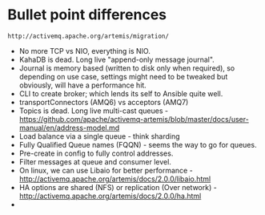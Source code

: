 # Bullet point differences
    http://activemq.apache.org/artemis/migration/
    
- No more TCP vs NIO, everything is NIO.
- KahaDB is dead. Long live "append-only message journal".
- Journal is memory based (written to disk only when required), so depending on use case, settings might need to be tweaked but obviously, will have a performance hit.
- CLI to create broker; which lends its self to Ansible quite well.
- transportConnectors (AMQ6) vs acceptors (AMQ7)
- Topics is dead. Long live multi-cast queues - https://github.com/apache/activemq-artemis/blob/master/docs/user-manual/en/address-model.md
- Load balance via a single queue - think sharding
- Fully Qualified Queue names (FQQN) - seems the way to go for queues.
- Pre-create in config to fully control addresses.
- Filter messages at queue and consumer level.
- On linux, we can use Libaio for better performance - http://activemq.apache.org/artemis/docs/2.0.0/libaio.html
- HA options are shared (NFS) or replication (Over network) - http://activemq.apache.org/artemis/docs/2.0.0/ha.html
- 
